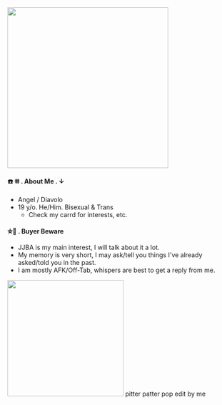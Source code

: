 
<img src="https://i.pinimg.com/originals/27/63/00/276300522163b38a81f86d93d04ea9e0.gif" width="360">

#### ☎️ ⵌ . About Me . ↓
  * Angel / Diavolo
* 19 y/o. He/Him. Bisexual & Trans
   * Check my carrd for interests, etc.
#### ⛤👑 . Buyer Beware
* JJBA is my main interest, I will talk about it a lot.
* My memory is very short, I may ask/tell you things I've already asked/told you in the past.
* I am mostly AFK/Off-Tab, whispers are best to get a reply from me.

<img src="https://cdn.discordapp.com/attachments/1010148872640811149/1052655710485364826/ciodia_ppp.png" width="260">
pitter patter pop edit by me
